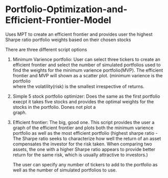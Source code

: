 # Portfolio-Optimization-and-Efficient-Frontier-Model
Uses MPT to create an efficient frontier and provides user the highest Sharpe ratio portfolio weights based on their chosen stocks

There are three different script options

1. Minimum Varience portfolio:
  User can select three tickers to create an efficient frontier and select the number of simulated portfolios used to find 
  the weights for the minimum varience portfolio(MVP). The efficient frontier and MVP will shown as a scatter plot. (minimum varience is the portfolio        
  where the volatility(risk) is the smallest irrespective of returns.
  
2. Simple 5 stock portfolio optimizer:
    Does the same as the first portfolio execpt it takes five stocks and provides the optimal weights for the stocks in the portfolio. Dones not plot a   
    graph.
    
3. Efficient frontier: The big, good one.
    This script provides the user a graph of the efficient frontier and plots both the minimum varience portfolio as well as the most efficient portfolio 
    (highest sharpe ratio - The Sharpe ratio seeks to characterize how well the return of an asset compensates the investor for the risk taken. When 
    comparing two assets, the one with a higher Sharpe ratio appears to provide better return for the same risk, which is usually attractive to investors.) 
    
    The user can specify any number of tickers to add to the portfolio as well as the number of simulated portfolios to use.
    
    
